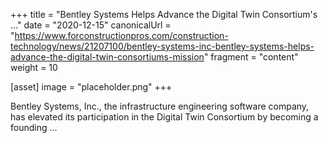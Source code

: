 +++
title = "Bentley Systems Helps Advance the Digital Twin Consortium's ..."
date = "2020-12-15"
canonicalUrl = "https://www.forconstructionpros.com/construction-technology/news/21207100/bentley-systems-inc-bentley-systems-helps-advance-the-digital-twin-consortiums-mission"
fragment = "content"
weight = 10

[asset]
    image = "placeholder.png"
+++

Bentley Systems, Inc., the infrastructure engineering software company, has 
elevated its participation in the Digital Twin Consortium by becoming a 
founding ...
